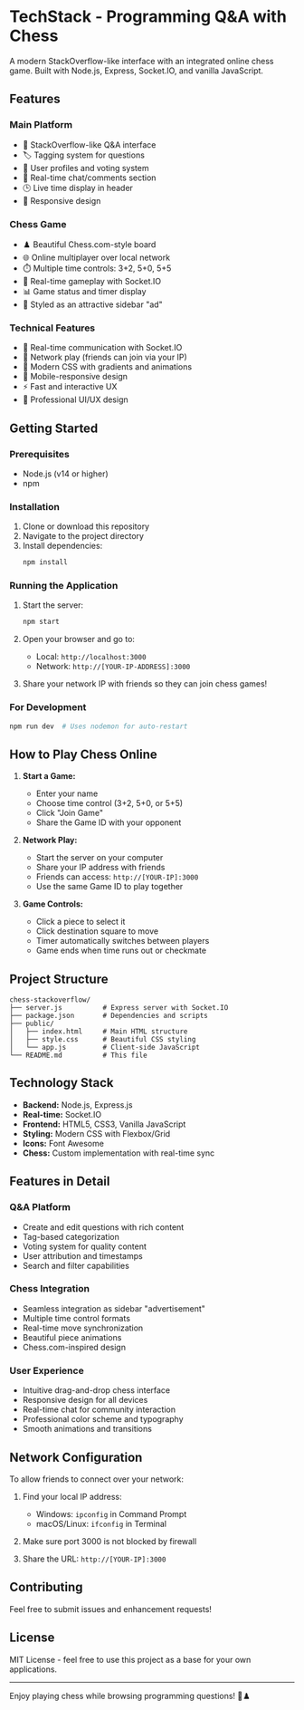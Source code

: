 # TechStack - Programming Q&A with Chess

A modern StackOverflow-like interface with an integrated online chess game. Built with Node.js, Express, Socket.IO, and vanilla JavaScript.

## Features

### Main Platform
- 📝 StackOverflow-like Q&A interface
- 🏷️ Tagging system for questions
- 👤 User profiles and voting system
- 💬 Real-time chat/comments section
- 🕒 Live time display in header
- 📱 Responsive design

### Chess Game
- ♟️ Beautiful Chess.com-style board
- 🌐 Online multiplayer over local network
- ⏱️ Multiple time controls: 3+2, 5+0, 5+5
- 👥 Real-time gameplay with Socket.IO
- 📊 Game status and timer display
- 🎯 Styled as an attractive sidebar "ad"

### Technical Features
- 🚀 Real-time communication with Socket.IO
- 📡 Network play (friends can join via your IP)
- 💅 Modern CSS with gradients and animations
- 📱 Mobile-responsive design
- ⚡ Fast and interactive UX
- 🎨 Professional UI/UX design

## Getting Started

### Prerequisites
- Node.js (v14 or higher)
- npm

### Installation
1. Clone or download this repository
2. Navigate to the project directory
3. Install dependencies:
   ```bash
   npm install
   ```

### Running the Application
1. Start the server:
   ```bash
   npm start
   ```
   
2. Open your browser and go to:
   - Local: `http://localhost:3000`
   - Network: `http://[YOUR-IP-ADDRESS]:3000`

3. Share your network IP with friends so they can join chess games!

### For Development
```bash
npm run dev  # Uses nodemon for auto-restart
```

## How to Play Chess Online

1. **Start a Game:**
   - Enter your name
   - Choose time control (3+2, 5+0, or 5+5)
   - Click "Join Game"
   - Share the Game ID with your opponent

2. **Network Play:**
   - Start the server on your computer
   - Share your IP address with friends
   - Friends can access: `http://[YOUR-IP]:3000`
   - Use the same Game ID to play together

3. **Game Controls:**
   - Click a piece to select it
   - Click destination square to move
   - Timer automatically switches between players
   - Game ends when time runs out or checkmate

## Project Structure

```
chess-stackoverflow/
├── server.js          # Express server with Socket.IO
├── package.json       # Dependencies and scripts
├── public/
│   ├── index.html     # Main HTML structure
│   ├── style.css      # Beautiful CSS styling
│   └── app.js         # Client-side JavaScript
└── README.md          # This file
```

## Technology Stack

- **Backend:** Node.js, Express.js
- **Real-time:** Socket.IO
- **Frontend:** HTML5, CSS3, Vanilla JavaScript
- **Styling:** Modern CSS with Flexbox/Grid
- **Icons:** Font Awesome
- **Chess:** Custom implementation with real-time sync

## Features in Detail

### Q&A Platform
- Create and edit questions with rich content
- Tag-based categorization
- Voting system for quality content
- User attribution and timestamps
- Search and filter capabilities

### Chess Integration
- Seamless integration as sidebar "advertisement"
- Multiple time control formats
- Real-time move synchronization
- Beautiful piece animations
- Chess.com-inspired design

### User Experience
- Intuitive drag-and-drop chess interface
- Responsive design for all devices
- Real-time chat for community interaction
- Professional color scheme and typography
- Smooth animations and transitions

## Network Configuration

To allow friends to connect over your network:

1. Find your local IP address:
   - Windows: `ipconfig` in Command Prompt
   - macOS/Linux: `ifconfig` in Terminal

2. Make sure port 3000 is not blocked by firewall

3. Share the URL: `http://[YOUR-IP]:3000`

## Contributing

Feel free to submit issues and enhancement requests!

## License

MIT License - feel free to use this project as a base for your own applications.

---

Enjoy playing chess while browsing programming questions! 🎯♟️
